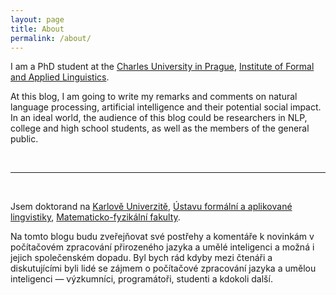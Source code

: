 ```yaml
---
layout: page
title: About
permalink: /about/
---
```


I am a PhD student at the [Charles University in Prague](http://www.cuni.cz),
[Institute of Formal and Applied Linguistics](http://ufal.cz).

At this blog, I am going to write my remarks and comments on natural language
processing, artificial intelligence and their potential social impact. In an
ideal world, the audience of this blog could be researchers in NLP, college and
high school students, as well as the members of the general public.

<br />

---

<br />

Jsem doktorand na [Karlově Univerzitě](http://www.cuni.cz), [Ústavu formální a
aplikované lingvistiky](http://ufal.cz), [Matematicko-fyzikální
fakulty](http://mff.cuni.cz).

Na tomto blogu budu zveřejňovat své postřehy a komentáře k novinkám v
počítačovém zpracování přirozeného jazyka a umělé inteligenci a možná i jejich
společenském dopadu. Byl bych rád kdyby mezi čtenáři a diskutujícími byli lidé
se zájmem o počítačové zpracování jazyka a umělou inteligenci — výzkumníci,
programátoři, studenti a kdokoli další.
